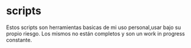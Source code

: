 # scripts

Estos scripts son herramientas basicas de mi uso personal,usar bajo su propio riesgo.
Los mismos no están completos y son un work in progress constante.
